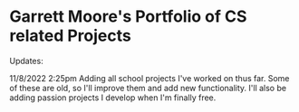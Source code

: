 # Garrett Moore's Portfolio of CS related Projects

Updates:

11/8/2022 2:25pm
Adding all school projects I've worked on thus far. Some of these are old, so I'll improve them and add new functionality. I'll also be adding passion projects I develop when I'm finally free.
